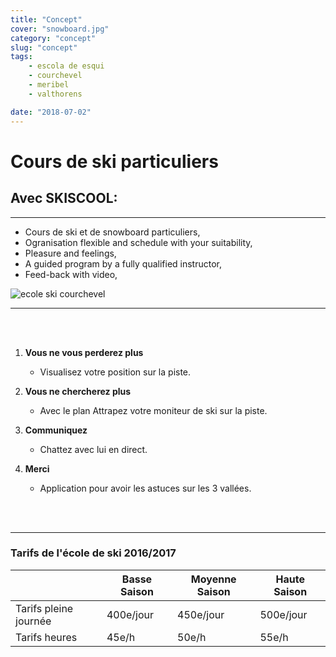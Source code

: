 ```yaml
---
title: "Concept"
cover: "snowboard.jpg"
category: "concept"
slug: "concept"
tags:
    - escola de esqui
    - courchevel
    - meribel
    - valthorens

date: "2018-07-02"
---
```


# Cours de ski particuliers

## Avec SKISCOOL:
---

* Cours de ski et de snowboard particuliers,
* Ogranisation flexible and schedule with your suitability,
* Pleasure and feelings,
* A guided program by a fully qualified instructor,
* Feed-back with video,

![ecole ski courchevel](https://skiscool.com/dist/offpiste.jpg)

---
<br/>
<br/>

1. **Vous ne vous perderez plus**
    * Visualisez votre position sur la piste.
    
2. **Vous ne chercherez plus**
    * Avec le plan Attrapez votre moniteur de ski sur la piste.
    
3. **Communiquez**
    * Chattez avec lui en direct.
    
4. **Merci**
    * Application pour avoir les astuces sur les 3 vallées.

<br/>
<br/>

---

### Tarifs de l'école de ski 2016/2017


|                       	| Basse Saison 	| Moyenne Saison 	| Haute Saison 	|
|-----------------------	|--------------	|----------------	|--------------	|
| Tarifs pleine journée 	|   400e/jour  	|    450e/jour   	|   500e/jour  	|
| Tarifs heures         	|     45e/h    	|      50e/h     	|     55e/h    	|
